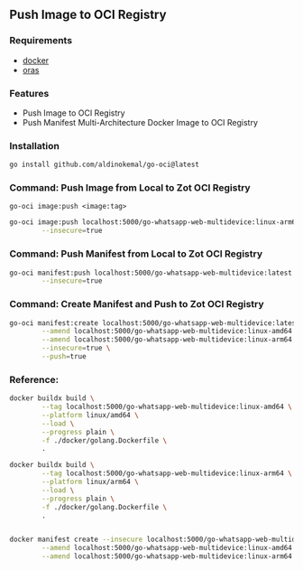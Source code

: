 ## Push Image to OCI Registry


### Requirements
- [docker](https://docs.docker.com/get-docker/)
- [oras](https://oras.land/)

### Features
- Push Image to OCI Registry
- Push Manifest Multi-Architecture Docker Image to OCI Registry

### Installation
```bash
go install github.com/aldinokemal/go-oci@latest
```

### Command: Push Image from Local to Zot OCI Registry
`go-oci image:push <image:tag>`

```bash
go-oci image:push localhost:5000/go-whatsapp-web-multidevice:linux-arm64 \
        --insecure=true
```

### Command: Push Manifest from Local to Zot OCI Registry
```bash
go-oci manifest:push localhost:5000/go-whatsapp-web-multidevice:latest \
        --insecure=true
```


### Command: Create Manifest and Push to Zot OCI Registry
```bash
go-oci manifest:create localhost:5000/go-whatsapp-web-multidevice:latest \
        --amend localhost:5000/go-whatsapp-web-multidevice:linux-amd64 \
        --amend localhost:5000/go-whatsapp-web-multidevice:linux-arm64 \
        --insecure=true \
        --push=true 
```

### Reference:
```bash
docker buildx build \
        --tag localhost:5000/go-whatsapp-web-multidevice:linux-amd64 \
        --platform linux/amd64 \
        --load \
        --progress plain \
        -f ./docker/golang.Dockerfile \
        .

docker buildx build \
        --tag localhost:5000/go-whatsapp-web-multidevice:linux-arm64 \
        --platform linux/arm64 \
        --load \
        --progress plain \
        -f ./docker/golang.Dockerfile \
        .


docker manifest create --insecure localhost:5000/go-whatsapp-web-multidevice:latest \
        --amend localhost:5000/go-whatsapp-web-multidevice:linux-amd64 \
        --amend localhost:5000/go-whatsapp-web-multidevice:linux-arm64
```

